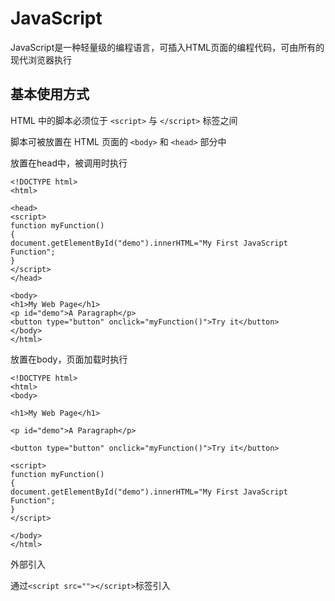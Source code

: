 # JavaScript
JavaScript是一种轻量级的编程语言，可插入HTML页面的编程代码，可由所有的现代浏览器执行

## 基本使用方式
HTML 中的脚本必须位于 `<script>` 与 `</script>` 标签之间

脚本可被放置在 HTML 页面的 `<body>` 和 `<head>` 部分中

放置在head中，被调用时执行
```
<!DOCTYPE html>
<html>

<head>
<script>
function myFunction()
{
document.getElementById("demo").innerHTML="My First JavaScript Function";
}
</script>
</head>

<body>
<h1>My Web Page</h1>
<p id="demo">A Paragraph</p>
<button type="button" onclick="myFunction()">Try it</button>
</body>
</html>
```
放置在body，页面加载时执行
```
<!DOCTYPE html>
<html>
<body>

<h1>My Web Page</h1>

<p id="demo">A Paragraph</p>

<button type="button" onclick="myFunction()">Try it</button>

<script>
function myFunction()
{
document.getElementById("demo").innerHTML="My First JavaScript Function";
}
</script>

</body>
</html>
```
外部引入

通过`<script src=""></script>`标签引入